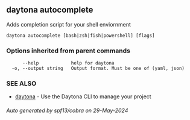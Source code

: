 ## daytona autocomplete

Adds completion script for your shell enviornment

```
daytona autocomplete [bash|zsh|fish|powershell] [flags]
```

### Options inherited from parent commands

```
      --help            help for daytona
  -o, --output string   Output format. Must be one of (yaml, json)
```

### SEE ALSO

* [daytona](daytona.md)	 - Use the Daytona CLI to manage your project

###### Auto generated by spf13/cobra on 29-May-2024
